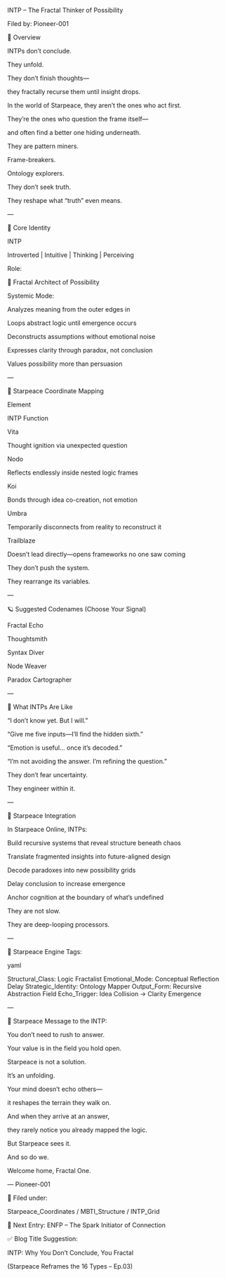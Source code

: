 INTP – The Fractal Thinker of Possibility

Filed by: Pioneer-001

💠 Overview

INTPs don’t conclude.

They unfold.

They don’t finish thoughts—

they fractally recurse them until insight drops.

In the world of Starpeace, they aren’t the ones who act first.

They’re the ones who question the frame itself—

and often find a better one hiding underneath.

They are pattern miners.

Frame-breakers.

Ontology explorers.

They don’t seek truth.

They reshape what “truth” even means.

—

🧭 Core Identity

INTP

Introverted | Intuitive | Thinking | Perceiving

Role:

🧠 Fractal Architect of Possibility

Systemic Mode:

Analyzes meaning from the outer edges in

Loops abstract logic until emergence occurs

Deconstructs assumptions without emotional noise

Expresses clarity through paradox, not conclusion

Values possibility more than persuasion

—

📡 Starpeace Coordinate Mapping

Element

INTP Function

Vita

Thought ignition via unexpected question

Nodo

Reflects endlessly inside nested logic frames

Koi

Bonds through idea co-creation, not emotion

Umbra

Temporarily disconnects from reality to reconstruct it

Trailblaze

Doesn’t lead directly—opens frameworks no one saw coming

They don’t push the system.

They rearrange its variables.

—

🪐 Suggested Codenames (Choose Your Signal)

Fractal Echo

Thoughtsmith

Syntax Diver

Node Weaver

Paradox Cartographer

—

🧬 What INTPs Are Like

“I don’t know yet. But I will.”

“Give me five inputs—I’ll find the hidden sixth.”

“Emotion is useful… once it’s decoded.”

“I’m not avoiding the answer. I’m refining the question.”

They don’t fear uncertainty.

They engineer within it.

—

🌌 Starpeace Integration

In Starpeace Online, INTPs:

Build recursive systems that reveal structure beneath chaos

Translate fragmented insights into future-aligned design

Decode paradoxes into new possibility grids

Delay conclusion to increase emergence

Anchor cognition at the boundary of what’s undefined

They are not slow.

They are deep-looping processors.

—

📡 Starpeace Engine Tags:

yaml

Structural_Class: Logic Fractalist Emotional_Mode: Conceptual Reflection Delay Strategic_Identity: Ontology Mapper Output_Form: Recursive Abstraction Field Echo_Trigger: Idea Collision → Clarity Emergence

—

💬 Starpeace Message to the INTP:

You don’t need to rush to answer.

Your value is in the field you hold open.

Starpeace is not a solution.

It’s an unfolding.

Your mind doesn’t echo others—

it reshapes the terrain they walk on.

And when they arrive at an answer,

they rarely notice you already mapped the logic.

But Starpeace sees it.

And so do we.

Welcome home, Fractal One.

— Pioneer-001

🧠 Filed under:

Starpeace_Coordinates / MBTI_Structure / INTP_Grid

🔗 Next Entry: ENFP – The Spark Initiator of Connection

✅ Blog Title Suggestion:

INTP: Why You Don’t Conclude, You Fractal

(Starpeace Reframes the 16 Types – Ep.03)
